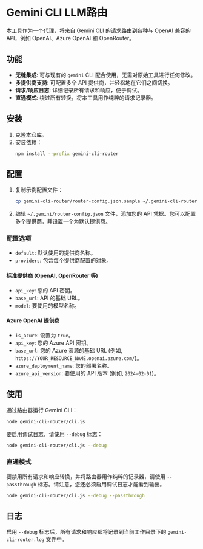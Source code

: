 # Gemini CLI LLM路由

本工具作为一个代理，将来自 Gemini CLI 的请求路由到各种与 OpenAI 兼容的 API，例如 OpenAI、Azure OpenAI 和 OpenRouter。

## 功能

- **无缝集成**: 可与现有的 `gemini` CLI 配合使用，无需对原始工具进行任何修改。
- **多提供商支持**: 可配置多个 API 提供商，并轻松地在它们之间切换。
- **请求/响应日志**: 详细记录所有请求和响应，便于调试。
- **直通模式**: 绕过所有转换，将本工具用作纯粹的请求记录器。

## 安装

1.  克隆本仓库。
2.  安装依赖：
    ```bash
    npm install --prefix gemini-cli-router
    ```

## 配置

1.  复制示例配置文件：
    ```bash
    cp gemini-cli-router/router-config.json.sample ~/.gemini-cli-router/router-config.json
    ```
2.  编辑 `~/.gemini/router-config.json` 文件，添加您的 API 凭据。您可以配置多个提供商，并设置一个为默认提供商。

### 配置选项

-   `default`: 默认使用的提供商名称。
-   `providers`: 包含每个提供商配置的对象。

#### 标准提供商 (OpenAI, OpenRouter 等)

-   `api_key`: 您的 API 密钥。
-   `base_url`: API 的基础 URL。
-   `model`: 要使用的模型名称。

#### Azure OpenAI 提供商

-   `is_azure`: 设置为 `true`。
-   `api_key`: 您的 Azure API 密钥。
-   `base_url`: 您的 Azure 资源的基础 URL (例如, `https://YOUR_RESOURCE_NAME.openai.azure.com/`)。
-   `azure_deployment_name`: 您的部署名称。
-   `azure_api_version`: 要使用的 API 版本 (例如, `2024-02-01`)。

## 使用

通过路由器运行 Gemini CLI：

```bash
node gemini-cli-router/cli.js
```

要启用调试日志，请使用 `--debug` 标志：

```bash
node gemini-cli-router/cli.js --debug
```

### 直通模式

要禁用所有请求和响应转换，并将路由器用作纯粹的记录器，请使用 `--passthrough` 标志。请注意，您还必须启用调试日志才能看到输出。

```bash
node gemini-cli-router/cli.js --debug --passthrough
```

## 日志

启用 `--debug` 标志后，所有请求和响应都将记录到当前工作目录下的 `gemini-cli-router.log` 文件中。
